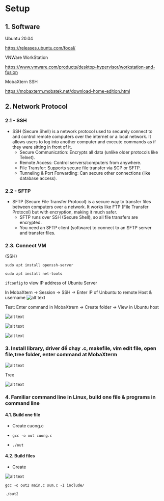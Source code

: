 # Setup

## 1. Software
Ubuntu 20.04

https://releases.ubuntu.com/focal/

VNWare WorkStation

https://www.vmware.com/products/desktop-hypervisor/workstation-and-fusion

MobaXtern SSH

https://mobaxterm.mobatek.net/download-home-edition.html

## 2. Network Protocol

### 2.1 - SSH  
- SSH (Secure Shell) is a network protocol used to securely connect to and control remote computers over the internet or a local network. It allows users to log into another computer and execute commands as if they were sitting in front of it.  
    - Secure Communication: Encrypts all data (unlike older protocols like Telnet).
    - Remote Access: Control servers/computers from anywhere.
    - File Transfer: Supports secure file transfer via SCP or SFTP.
    - Tunneling & Port Forwarding: Can secure other connections (like database access).
### 2.2 - SFTP
- SFTP (Secure File Transfer Protocol) is a secure way to transfer files between computers over a network. It works like FTP (File Transfer Protocol) but with encryption, making it much safer.
    - SFTP runs over SSH (Secure Shell), so all file transfers are encrypted.
    - You need an SFTP client (software) to connect to an SFTP server and transfer files.

### 2.3. Connect VM
(SSH)

`sudo apt install openssh-server`

`sudo apt install net-tools`

`ifconfig` to view IP address of Ubuntu Server

In MobaXtern -> Session -> SSH -> Enter IP of Unbuntu to remote Host & username
![alt text](image-3.png)

Test: Enter command in MobaXtrern -> Create folder -> View in Ubuntu host

![alt text](image-4.png)

![alt text](image-1.png)

![alt text](image.png)

### 3. Install library, driver để chạy .c, makefile, vim edit file, open file,tree folder, enter command at MobaXterm
![alt text](image-6.png)

Tree

![alt text](image-7.png)

### 4. Familiar command line in Linux, build one file & programs in command line

#### 4.1. Build one file
- Create cuong.c

- `gcc -o out cuong.c`

- `./out`

#### 4.2. Build files

- Create

![alt text](image-8.png)

`gcc -o out2 main.c sum.c -I include/`

`./out2`
